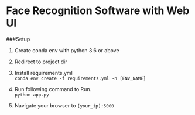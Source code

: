 # Face Recognition Software with Web UI


###Setup
1. Create conda env with python 3.6 or above
2. Redirect to project dir
2. Install requirements.yml<br>
   `conda env create -f requirements.yml -n [ENV_NAME]` 
  
3. Run following command to Run.<br>
`python app.py`
    
4. Navigate your browser to `[your_ip]:5000`